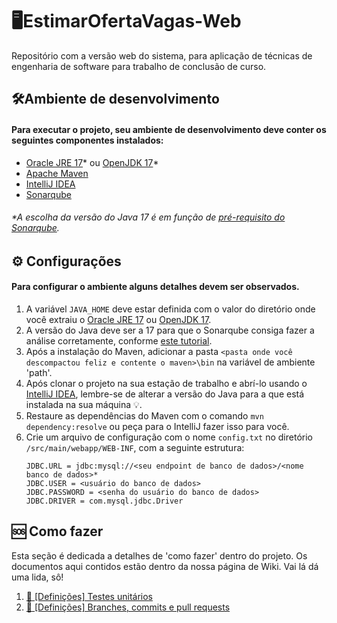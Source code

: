 # 🖥️EstimarOfertaVagas-Web
Repositório com a versão web do sistema, para aplicação de técnicas de engenharia de software para trabalho de conclusão de curso.

## 🛠️Ambiente de desenvolvimento 
#### Para executar o projeto, seu ambiente de desenvolvimento deve conter os seguintes componentes instalados: 
- [Oracle JRE 17](https://www.oracle.com/java/technologies/javase/jdk17-archive-downloads.html)* ou [OpenJDK 17](https://openjdk.org/projects/jdk/17/)*
- [Apache Maven](https://maven.apache.org/install.html)
- [IntelliJ IDEA](https://www.jetbrains.com/idea/download/)
- [Sonarqube](https://docs.sonarqube.org/latest/)

###### *A escolha da versão do Java 17 é em função de [pré-requisito do Sonarqube](https://docs.sonarqube.org/latest/requirements/prerequisites-and-overview/).

## ⚙️ Configurações 
#### Para configurar o ambiente alguns detalhes devem ser observados.
1. A variável `JAVA_HOME` deve estar definida com o valor do diretório onde você extraiu o [Oracle JRE 17](https://www.oracle.com/java/technologies/javase/jdk17-archive-downloads.html) ou [OpenJDK 17](https://openjdk.org/projects/jdk/17/).
2. A versão do Java deve ser a 17 para que o Sonarqube consiga fazer a análise corretamente, conforme [este tutorial](https://docs.sonarqube.org/latest/requirements/prerequisites-and-overview/).
3. Após a instalação do Maven, adicionar a pasta `<pasta onde você descompactou feliz e contente o maven>\bin` na variável de ambiente 'path'.
4. Após clonar o projeto na sua estação de trabalho e abrí-lo usando o [IntelliJ IDEA](https://www.jetbrains.com/idea/download/), lembre-se de alterar a versão do Java para a que está instalada na sua máquina 💡.
5. Restaure as dependências do Maven com o comando  `mvn dependency:resolve` ou peça para o IntelliJ fazer isso para você.
6. Crie um arquivo de configuração com o nome `config.txt` no diretório `/src/main/webapp/WEB-INF`, com a seguinte estrutura:
	```
	JDBC.URL = jdbc:mysql://<seu endpoint de banco de dados>/<nome banco de dados>*
	JDBC.USER = <usuário do banco de dados>
	JDBC.PASSWORD = <senha do usuário do banco de dados>
	JDBC.DRIVER = com.mysql.jdbc.Driver
	```
## 🆘 Como fazer
Esta seção é dedicada a detalhes de 'como fazer' dentro do projeto.
Os documentos aqui contidos estão dentro da nossa página de Wiki. 
Vai lá dá uma lida, sô!

1. [🧪 [Definições] Testes unitários](https://github.com/Jcrt/dcc127-estimar-oferta-vagas/wiki/%F0%9F%A7%AA-%5BDefini%C3%A7%C3%B5es%5D-Testes-unit%C3%A1rios)
2. [👣 [Definições] Branches, commits e pull requests](https://github.com/Jcrt/dcc127-estimar-oferta-vagas/wiki/%F0%9F%91%A3-%5BDefini%C3%A7%C3%B5es%5D-Branches,-commits-e-pull-requests)
